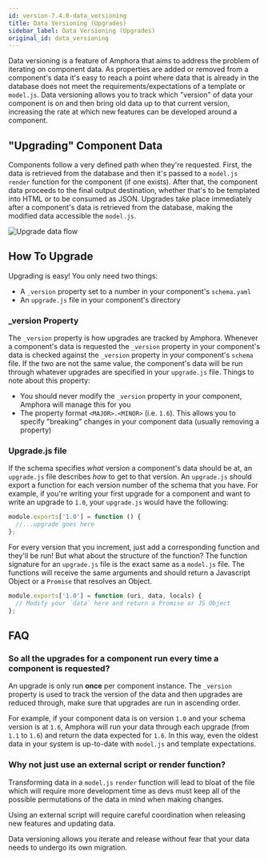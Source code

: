 ```yaml
---
id: version-7.4.0-data_versioning
title: Data Versioning (Upgrades)
sidebar_label: Data Versioning (Upgrades)
original_id: data_versioning
---
```


Data versioning is a feature of Amphora that aims to address the problem of iterating on component data. As properties are added or removed from a component's data it's easy to reach a point where data that is already in the database does not meet the requirements/expectations of a template or `model.js`. Data versioning allows you to track which "version" of data your component is on and then bring old data up to that current version, increasing the rate at which new features can be developed around a component.

## "Upgrading" Component Data

Components follow a very defined path when they're requested. First, the data is retrieved from the database and then it's passed to a `model.js` `render` function for the component \(if one exists\). After that, the component data proceeds to the final output destination, whether that's to be templated into HTML or to be consumed as JSON. Upgrades take place immediately after a component's data is retrieved from the database, making the modified data accessible the `model.js`.

![Upgrade data flow](/amphora/img/upgrade_flow.png)

## How To Upgrade

Upgrading is easy! You only need two things:

* A `_version` property set to a number in your component's `schema.yaml`
* An `upgrade.js` file in your component's directory

### \_version Property

The `_version` property is how upgrades are tracked by Amphora. Whenever a component's data is requested the `_version` property in your component's data is checked against the `_version` property in your component's `schema` file. If the two are not the same value, the component's data will be run through whatever upgrades are specified in your `upgrade.js` file. Things to note about this property:

* You should never modify the `_version` property in your component, Amphora will manage this for you
* The property format `<MAJOR>.<MINOR>` \(i.e. `1.6`\). This allows you to specify "breaking" changes in your component data \(usually removing a property\)

### Upgrade.js file

If the schema specifies _what_ version a component's data should be at, an `upgrade.js` file describes _how_ to get to that version. An `upgrade.js` should export a function for each version number of the schema that you have. For example, if you're writing your first upgrade for a component and want to write an upgrade to `1.0`, your `upgrade.js` would have the following:

```javascript
module.exports['1.0'] = function () {
  //...upgrade goes here
};
```

For every version that you increment, just add a corresponding function and they'll be run! But what about the structure of the function? The function signature for an `upgrade.js` file is the exact same as a `model.js` file. The functions will receive the same arguments and should return a Javascript Object or a `Promise` that resolves an Object.

```javascript
module.exports['1.0'] = function (uri, data, locals) {
  // Modify your `data` here and return a Promise or JS Object
};
```

## FAQ

### So all the upgrades for a component run every time a component is requested? 

An upgrade is only run **once** per component instance. The `_version` property is used to track the version of the data and then upgrades are reduced through, make sure that upgrades are run in ascending order.

For example, if your component data is on version `1.0` and your schema version is at `1.6`, Amphora will run your data through each upgrade \(from `1.1` to `1.6`\) and return the data expected for `1.6`. In this way, even the oldest data in your system is up-to-date with `model.js` and template expectations.

### Why not just use an external script or render function?

Transforming data in a `model.js` `render` function will lead to bloat of the file which will require more development time as devs must keep all of the possible permutations of the data in mind when making changes.

Using an external script will require careful coordination when releasing new features and updating data.

Data versioning allows you iterate and release without fear that your data needs to undergo its own migration.
